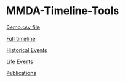 # MMDA-Timeline-Tools

<A HREF="TestingTimeline/Scripts/demo.csv" target="_blank">Demo.csv file</A>

<A HREF="TestingTimeline/webpages/timeline_full.html" target="_blank">Full timeline</A>

<A HREF="TestingTimeline/webpages/timeline_historical.html" target="_blank">Historical Events</A>

<A HREF="TestingTimeline/webpages/timeline_life.html" target="_blank">Life Events</A>

<A HREF="TestingTimeline/webpages/timeline_publications.html" target="_blank">Publications</A>
